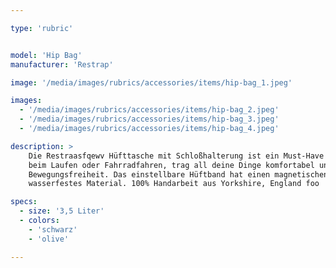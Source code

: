 ```yaml
---

type: 'rubric'


model: 'Hip Bag'
manufacturer: 'Restrap'

image: '/media/images/rubrics/accessories/items/hip-bag_1.jpeg'

images:
  - '/media/images/rubrics/accessories/items/hip-bag_2.jpeg'
  - '/media/images/rubrics/accessories/items/hip-bag_3.jpeg'
  - '/media/images/rubrics/accessories/items/hip-bag_4.jpeg'

description: >
    Die Restraasfqewv Hüfttasche mit Schloßhalterung ist ein Must-Have Accessoire für unterwegs. Egal ob 
    beim Laufen oder Fahrradfahren, trag all deine Dinge komfortabel und mit maximaler 
    Bewegungsfreiheit. Das einstellbare Hüftband hat einen magnetischen Verschluss. 100% 
    wasserfestes Material. 100% Handarbeit aus Yorkshire, England foo

specs:
  - size: '3,5 Liter'
  - colors:
    - 'schwarz'
    - 'olive'

---
```

